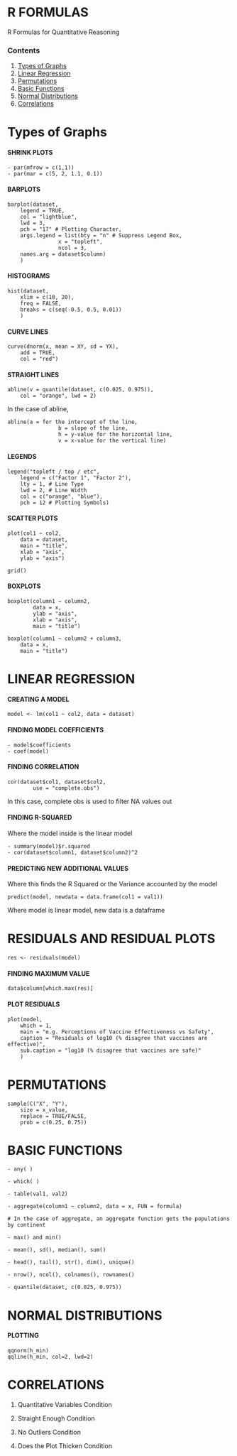 # R FORMULAS

R Formulas for Quantitative Reasoning

### Contents

1. [Types of Graphs](https://github.com/therealdydx/Quantitative-Reasoning#types-of-graphs) 
2. [Linear Regression](https://github.com/therealdydx/Quantitative-Reasoning#linear-regression) 
3. [Permutations](https://github.com/therealdydx/Quantitative-Reasoning#permutations) 
4. [Basic Functions](https://github.com/therealdydx/Quantitative-Reasoning#basic-functions) 
5. [Normal Distributions](https://github.com/therealdydx/Quantitative-Reasoning#normal-distributions) 
6. [Correlations](https://github.com/therealdydx/Quantitative-Reasoning#correlations) 

# Types of Graphs

#### SHRINK PLOTS
```
- par(mfrow = c(1,1))
- par(mar = c(5, 2, 1.1, 0.1))
```
#### BARPLOTS
```
barplot(dataset, 
	legend = TRUE, 
	col = "lightblue",  
	lwd = 3, 
	pch = "17" # Plotting Character,  
	args.legend = list(bty = "n" # Suppress Legend Box,  
				x = "topleft",  
				ncol = 3,
	names.arg = dataset$column)
	)
```
#### HISTOGRAMS
```
hist(dataset, 
	xlim = c(10, 20),  
	freq = FALSE,  
	breaks = c(seq(-0.5, 0.5, 0.01))  
	)
```
#### CURVE LINES
```
curve(dnorm(x, mean = XY, sd = YX),
	add = TRUE,  
	col = "red")
```
#### STRAIGHT LINES
```
abline(v = quantile(dataset, c(0.025, 0.975)),  
	col = "orange", lwd = 2)
```
In the case of abline,
```
abline(a = for the intercept of the line,  
				b = slope of the line,  
				h = y-value for the horizontal line,  
				v = x-value for the vertical line)
```
#### LEGENDS
```
legend("topleft / top / etc",  
	legend = c("Factor 1", "Factor 2"),  
	lty = 1, # Line Type  
	lwd = 2, # Line Width  
	col = c("orange", "blue"),  
	pch = 12 # Plotting Symbols)
```
#### SCATTER PLOTS
```
plot(col1 ~ col2, 
	data = dataset,  
	main = "title", 
	xlab = "axis", 
	ylab = "axis")

grid()
```
#### BOXPLOTS
```
boxplot(column1 ~ column2,   
		data = x,  
		ylab = "axis", 
		xlab = "axis", 
		main = "title")
		
boxplot(column1 ~ column2 + column3,
	data = x,
	main = "title")
```


# LINEAR REGRESSION

#### CREATING A MODEL
```
model <- lm(col1 ~ col2, data = dataset)
```
#### FINDING MODEL COEFFICIENTS
```
- model$coefficients
- coef(model)
```
#### FINDING CORRELATION
```
cor(dataset$col1, dataset$col2,  
		use = "complete.obs")
```
In this case, complete obs is used to filter NA values out

#### FINDING R-SQUARED

Where the model inside is the linear model
```
- summary(model)$r.squared
- cor(dataset$column1, dataset$column2)^2
```
#### PREDICTING NEW ADDITIONAL VALUES

Where this finds the R Squared or the Variance accounted by the model
```
predict(model, newdata = data.frame(col1 = val1))
```
Where model is linear model, new data is a dataframe


# RESIDUALS AND RESIDUAL PLOTS
```
res <- residuals(model)
```
#### FINDING MAXIMUM VALUE
```
data$column[which.max(res)]
```
#### PLOT RESIDUALS
```
plot(model,  
	which = 1,  
	main = "e.g. Perceptions of Vaccine Effectiveness vs Safety",  
	caption = "Residuals of log10 (% disagree that vaccines are effective)",  
	sub.caption = "log10 (% disagree that vaccines are safe)"
	) 
 ```


# PERMUTATIONS
```
sample(C("X", "Y"),  
	size = x_value,  
	replace = TRUE/FALSE,  
	prob = c(0.25, 0.75))
```


# BASIC FUNCTIONS
```
- any( )

- which( )

- table(val1, val2)

- aggregate(column1 ~ column2, data = x, FUN = formula)

# In the case of aggregate, an aggregate function gets the populations by continent

- max() and min()

- mean(), sd(), median(), sum()

- head(), tail(), str(), dim(), unique()

- nrow(), ncol(), colnames(), rownames()

- quantile(dataset, c(0.025, 0.975))
```

# NORMAL DISTRIBUTIONS

#### PLOTTING
``` 
qqnorm(h_min)
qqline(h_min, col=2, lwd=2)

```
  
# CORRELATIONS

1. Quantitative Variables Condition

2. Straight Enough Condition

3. No Outliers Condition

4. Does the Plot Thicken Condition
